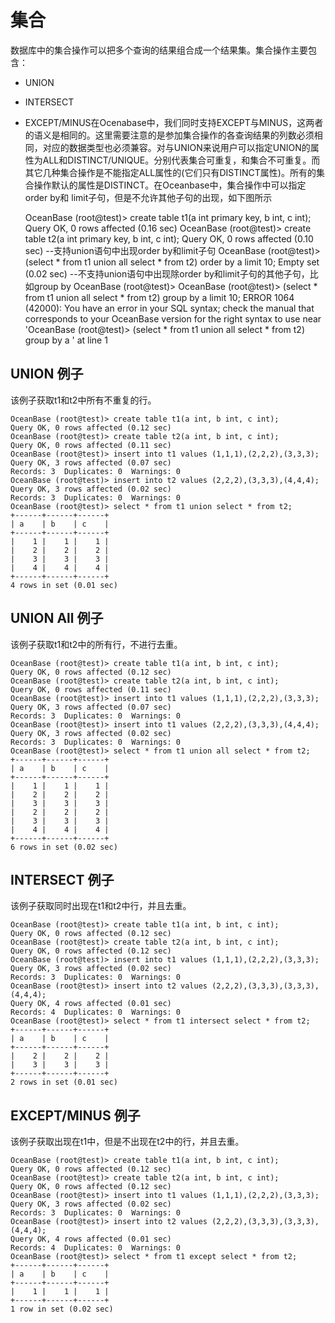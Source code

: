 集合 
=======================



数据库中的集合操作可以把多个查询的结果组合成一个结果集。集合操作主要包含：

* UNION




<!-- -->

* INTERSECT




<!-- -->

* EXCEPT/MINUS在Ocenabase中，我们同时支持EXCEPT与MINUS，这两者的语义是相同的。这里需要注意的是参加集合操作的各查询结果的列数必须相同，对应的数据类型也必须兼容。对与UNION来说用户可以指定UNION的属性为ALL和DISTINCT/UNIQUE。分别代表集合可重复，和集合不可重复。而其它几种集合操作是不能指定ALL属性的(它们只有DISTINCT属性)。所有的集合操作默认的属性是DISTINCT。在Oceanbase中，集合操作中可以指定order by和 limit子句，但是不允许其他子句的出现，如下图所示




    OceanBase (root@test)> create table t1(a int primary key, b int, c int);
    Query OK, 0 rows affected (0.16 sec)
    OceanBase (root@test)> create table t2(a int primary key, b int, c int);
    Query OK, 0 rows affected (0.10 sec)
    --支持union语句中出现order by和limit子句
    OceanBase (root@test)> (select * from t1 union all select * from t2) order by a limit 10;
    Empty set (0.02 sec)
    --不支持union语句中出现除order by和limit子句的其他子句，比如group by
    OceanBase (root@test)> OceanBase (root@test)> (select * from t1 union all select * from t2) group by a limit 10;
    ERROR 1064 (42000): You have an error in your SQL syntax; check the manual that corresponds to your OceanBase version for the right syntax to use near 'OceanBase (root@test)> (select * from t1 union all select * from t2) group by a ' at line 1





UNION 例子 
-----------------

该例子获取t1和t2中所有不重复的行。

    OceanBase (root@test)> create table t1(a int, b int, c int);
    Query OK, 0 rows affected (0.12 sec)
    OceanBase (root@test)> create table t2(a int, b int, c int);
    Query OK, 0 rows affected (0.11 sec)
    OceanBase (root@test)> insert into t1 values (1,1,1),(2,2,2),(3,3,3);
    Query OK, 3 rows affected (0.07 sec)
    Records: 3  Duplicates: 0  Warnings: 0
    OceanBase (root@test)> insert into t2 values (2,2,2),(3,3,3),(4,4,4);
    Query OK, 3 rows affected (0.02 sec)
    Records: 3  Duplicates: 0  Warnings: 0
    OceanBase (root@test)> select * from t1 union select * from t2;
    +------+------+------+
    | a    | b    | c    |
    +------+------+------+
    |    1 |    1 |    1 |
    |    2 |    2 |    2 |
    |    3 |    3 |    3 |
    |    4 |    4 |    4 |
    +------+------+------+
    4 rows in set (0.01 sec)





UNION All 例子 
---------------------

该例子获取t1和t2中的所有行，不进行去重。

    OceanBase (root@test)> create table t1(a int, b int, c int);
    Query OK, 0 rows affected (0.12 sec)
    OceanBase (root@test)> create table t2(a int, b int, c int);
    Query OK, 0 rows affected (0.11 sec)
    OceanBase (root@test)> insert into t1 values (1,1,1),(2,2,2),(3,3,3);
    Query OK, 3 rows affected (0.07 sec)
    Records: 3  Duplicates: 0  Warnings: 0
    OceanBase (root@test)> insert into t1 values (2,2,2),(3,3,3),(4,4,4);
    Query OK, 3 rows affected (0.02 sec)
    Records: 3  Duplicates: 0  Warnings: 0
    OceanBase (root@test)> select * from t1 union all select * from t2;
    +------+------+------+
    | a    | b    | c    |
    +------+------+------+
    |    1 |    1 |    1 |
    |    2 |    2 |    2 |
    |    3 |    3 |    3 |
    |    2 |    2 |    2 |
    |    3 |    3 |    3 |
    |    4 |    4 |    4 |
    +------+------+------+
    6 rows in set (0.02 sec)





INTERSECT 例子 
---------------------

该例子获取同时出现在t1和t2中行，并且去重。

    OceanBase (root@test)> create table t1(a int, b int, c int);
    Query OK, 0 rows affected (0.12 sec)
    OceanBase (root@test)> create table t2(a int, b int, c int);
    Query OK, 0 rows affected (0.12 sec)
    OceanBase (root@test)> insert into t1 values (1,1,1),(2,2,2),(3,3,3);
    Query OK, 3 rows affected (0.02 sec)
    Records: 3  Duplicates: 0  Warnings: 0
    OceanBase (root@test)> insert into t2 values (2,2,2),(3,3,3),(3,3,3),(4,4,4);
    Query OK, 4 rows affected (0.01 sec)
    Records: 4  Duplicates: 0  Warnings: 0
    OceanBase (root@test)> select * from t1 intersect select * from t2;
    +------+------+------+
    | a    | b    | c    |
    +------+------+------+
    |    2 |    2 |    2 |
    |    3 |    3 |    3 |
    +------+------+------+
    2 rows in set (0.01 sec)





EXCEPT/MINUS 例子 
------------------------

该例子获取出现在t1中，但是不出现在t2中的行，并且去重。

    OceanBase (root@test)> create table t1(a int, b int, c int);
    Query OK, 0 rows affected (0.12 sec)
    OceanBase (root@test)> create table t2(a int, b int, c int);
    Query OK, 0 rows affected (0.12 sec)
    OceanBase (root@test)> insert into t1 values (1,1,1),(2,2,2),(3,3,3);
    Query OK, 3 rows affected (0.02 sec)
    Records: 3  Duplicates: 0  Warnings: 0
    OceanBase (root@test)> insert into t2 values (2,2,2),(3,3,3),(3,3,3),(4,4,4);
    Query OK, 4 rows affected (0.01 sec)
    Records: 4  Duplicates: 0  Warnings: 0
    OceanBase (root@test)> select * from t1 except select * from t2;
    +------+------+------+
    | a    | b    | c    |
    +------+------+------+
    |    1 |    1 |    1 |
    +------+------+------+
    1 row in set (0.02 sec)


